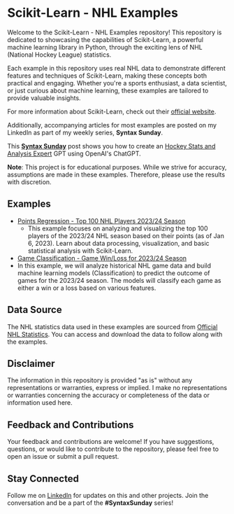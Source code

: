 # Scikit-Learn - NHL Examples

Welcome to the Scikit-Learn - NHL Examples repository! This repository is dedicated to showcasing the capabilities of Scikit-Learn, a powerful machine learning library in Python, through the exciting lens of NHL (National Hockey League) statistics.

Each example in this repository uses real NHL data to demonstrate different features and techniques of Scikit-Learn, making these concepts both practical and engaging. Whether you're a sports enthusiast, a data scientist, or just curious about machine learning, these examples are tailored to provide valuable insights.

For more information about Scikit-Learn, check out their [official website](https://scikit-learn.org/).

Additionally, accompanying articles for most examples are posted on my LinkedIn as part of my weekly series, **Syntax Sunday**.

This [**Syntax Sunday**](https://www.linkedin.com/pulse/syntax-sunday-gpt-actions-kade-halabuza-vv7wf%3FtrackingId=ZWOOJ7QXT5Ks%252F6hOIB2YCg%253D%253D/?trackingId=ZWOOJ7QXT5Ks%2F6hOIB2YCg%3D%3D) post shows you how to create an [Hockey Stats and Analysis Expert](https://github.com/bloodlinealpha/NHL-Stats-and-Analysis-Expert) GPT using OpenAI's ChatGPT.

**Note**: This project is for educational purposes. While we strive for accuracy, assumptions are made in these examples. Therefore, please use the results with discretion.

## Examples
- [Points Regression - Top 100 NHL Players 2023/24 Season](examples/points/readme.md)
  - This example focuses on analyzing and visualizing the top 100 players of the 2023/24 NHL season based on their points (as of Jan 6, 2023). Learn about data processing, visualization, and basic statistical analysis with Scikit-Learn.
- [Game Classification - Game Win/Loss for 2023/24 Season](examples/teams/readme.md)
- In this example, we will analyze historical NHL game data and build machine learning models (Classification) to predict the outcome of games for the 2023/24 season. The models will classify each game as either a win or a loss based on various features.

## Data Source
The NHL statistics data used in these examples are sourced from [Official NHL Statistics](https://www.nhl.com/stats/). You can access and download the data to follow along with the examples.

## Disclaimer
The information in this repository is provided "as is" without any representations or warranties, express or implied. I make no representations or warranties concerning the accuracy or completeness of the data or information used here.

## Feedback and Contributions
Your feedback and contributions are welcome! If you have suggestions, questions, or would like to contribute to the repository, please feel free to open an issue or submit a pull request.

## Stay Connected
Follow me on [LinkedIn](www.linkedin.com/in/kade-halabuza-936416a2) for updates on this and other projects. Join the conversation and be a part of the **#SyntaxSunday** series!